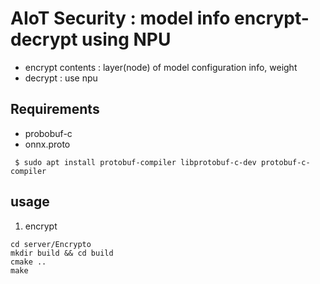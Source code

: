 # AIoT Security : model info encrypt-decrypt using NPU
- encrypt contents : layer(node) of model configuration info, weight
- decrypt : use npu

## Requirements
- probobuf-c
- onnx.proto
```
 $ sudo apt install protobuf-compiler libprotobuf-c-dev protobuf-c-compiler
```

## usage

1. encrypt
```
cd server/Encrypto
mkdir build && cd build
cmake ..
make
```